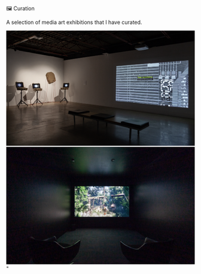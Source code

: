 🖼️ Curation

A selection of media art exhibitions that I have curated.<br/>

<img src='/images/Object-Gardens_installation_01.png' width='900'/><br/><img src='/images/Object-Gardens_installation_02.png' width='900'/>"

